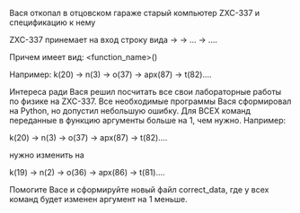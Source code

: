 Вася откопал в отцовском гараже старый компьютер ZXC-337 и спецификацию к нему

ZXC-337 принемает на вход строку вида <function> -> <function> -> ... -> <function>....

Причем <function> имеет вид: <function_name>(<value>)

Например:
k(20) -> n(3) -> o(37) -> apx(87) -> t(82)....

Интереса ради Вася решил посчитать все свои лабораторные работы по физике на ZXC-337.
Все необходимые программы Вася сформировал на Python, но допустил небольшую ошибку. Для ВСЕХ команд переданные в функцию аргументы больше на 1, чем нужно. Например:

k(20) -> n(3) -> o(37) -> apx(87) -> t(82)....

нужно изменить на 

k(19) -> n(2) -> o(36) -> apx(86) -> t(81)....

Помогите Васе и сформируйте новый файл correct_data, где у всех команд будет изменен аргумент на 1 меньше.